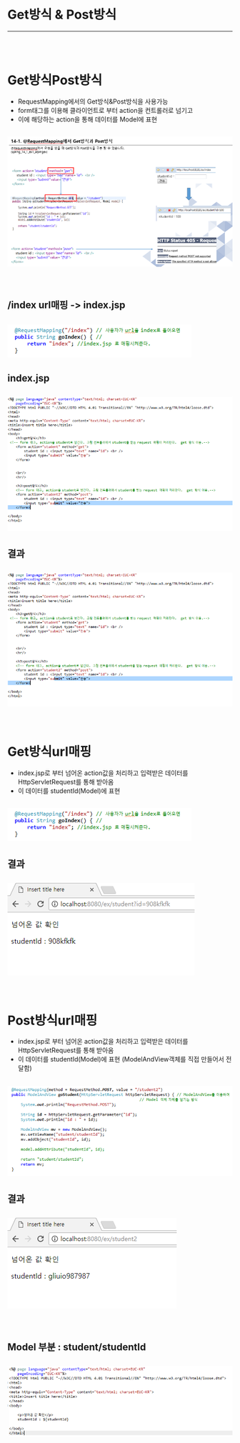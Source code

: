 # Get방식 & Post방식

<hr/>

<br/>
<br/>

# Get방식Post방식
- RequestMapping에서의 Get방식&Post방식을 사용가능
- form태그를 이용해 클라이언트로 부터 action을 컨트롤러로 넘기고 
- 이에 해당하는 action을 통해 데이터를 Model에 표현

## ![사진](https://github.com/leedongjoon121/SpringFramework_study2/blob/lecture1/document_img/theory_get_post.PNG?raw=true)

<br/>

## /index url매핑 -> index.jsp

## ![사진](https://github.com/leedongjoon121/SpringFramework_study2/blob/lecture1/document_img/Homecontroller1_index.PNG?raw=true)

## index.jsp

## ![사진](https://github.com/leedongjoon121/SpringFramework_study2/blob/lecture1/document_img/index_jsp.PNG?raw=true)

## 결과

## ![사진](https://github.com/leedongjoon121/SpringFramework_study2/blob/lecture1/document_img/index_jsp.PNG?raw=true)

<br/>

# Get방식url매핑 
- index.jsp로 부터 넘어온 action값을 처리하고 입력받은 데이터를 HttpServletRequest를 통해 받아옴
- 이 데이터를 studentId(Model)에 표현
## ![사진](https://github.com/leedongjoon121/SpringFramework_study2/blob/lecture1/document_img/Homecontroller1_index.PNG?raw=true)

## 결과

## ![사진](https://github.com/leedongjoon121/SpringFramework_study2/blob/lecture1/document_img/result_get.PNG?raw=true)

<br/>

# Post방식url매핑 
- index.jsp로 부터 넘어온 action값을 처리하고 입력받은 데이터를 HttpServletRequest를 통해 받아옴
- 이 데이터를 studentId(Model)에 표현 (ModelAndView객체를 직접 만들어서 전달함)
## ![사진](https://github.com/leedongjoon121/SpringFramework_study2/blob/lecture1/document_img/Homecontroller1_post.PNG?raw=true)

## 결과

## ![사진](https://github.com/leedongjoon121/SpringFramework_study2/blob/lecture1/document_img/result_post.PNG?raw=true)

<br/>

## Model 부분 : student/studentId

## ![사진](https://github.com/leedongjoon121/SpringFramework_study2/blob/lecture1/document_img/student_studentId_jsp.PNG?raw=true)

